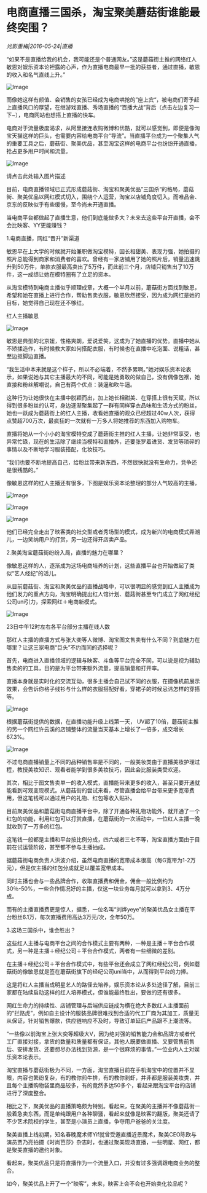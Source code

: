 # 电商直播三国杀，淘宝聚美蘑菇街谁能最终突围？

*光影重梅|2016-05-24|直播*

“如果不是直播给我的机会，我可能还是个普通网友。”这是蘑菇街主推的网络红人敏恩对娱乐资本论袒露的心声，作为直播电商最早一批的获益者，通过直播，敏恩的收入和名气直线上升。”

![Image](http://news.youth.cn/jsxw/201705/W020170524507625365859.jpg)

而像她这样有颜值、会销售的女孩已经成为电商哄抢的”座上宾“，被电商们寄予赶上直播风口的厚望，在继游戏直播、秀场直播的“百播大战”背后（点击左边复习一下~），电商网站也想搭上直播的快车。

电商对于流量极度渴求，从阿里接连收购微博和优酷，就可以感觉到，即便是像淘宝天猫这样的巨头，也需要内容给电商平台“导流”。当直播平台成为一个聚集人气的重要工具之后，蘑菇街、聚美优品，甚至淘宝这样的电商平台也纷纷开通直播，抢占更多用户时间和流量。

![Image](http://p2.pstatp.com/large/320200000522d8a945e9)

请点击此处输入图片描述

目前，电商直播领域已正式形成蘑菇街、淘宝和聚美优品”三国杀“的格局，蘑菇街、聚美优品以网红模式切入，围绕个人运营，淘宝以店铺角度切入。而唯品会、京东的反映似乎有些缓慢，至今尚未开通直播。

当电商平台都做起了直播生意，他们到底能做多大？未来去这些平台开直播，会不会比映客、YY更能赚钱？

1.电商直播，网红“晋升”新渠道

敏恩早在上大学的时候就开始兼职做淘宝模特，因长相甜美、表现力强，她拍摄的照片总能得到商家和消费者的喜欢。曾经有一家店铺用了她的照片后，销量迅速跳升到50万件，单款衣服最高卖出了5万件，而此前三个月，店铺只销售出了10万件，这一成绩让她在模特圈有了立足的资本。

从淘宝模特到电商主播似乎顺理成章，大概一个半月以前，蘑菇街方面找到敏恩，希望和她在直播上进行合作，帮助售卖衣服，敏恩欣然接受，因为成为网红是她的目标，她觉得自己现在还不够红。

红人主播敏恩

![Image](http://p3.pstatp.com/large/31f70000145586430f2e)

敏恩是典型的北京妞，性格爽朗，爱说爱笑，这成为了她直播的优势。直播中她从不矫揉造作，有时候教大家如何搭配衣服，有时候也在直播中吃泡面、说粗话，甚至边抠脚边直播。

“我生活中本来就是这个样子，所以不必端着，不然多累啊。”她对娱乐资本论表示，如果说她与其它主播最大的不同，可能是她勇敢的做自己，没有偶像包袱，她直接和粉丝解嘲说，自己有两个优点：装逼和吹牛逼。

这种行为让她很快在主播中脱颖而出，加上她长相甜美、在穿搭上很有天赋，所以得到很多粉丝的认可，身边逐渐聚集起了一群有同样穿衣品味和生活方式的粉丝，她也一跃成为蘑菇街上的红人主播，收看她直播的观众已经超过40w人次，获得点赞超700万次，最疯狂的一次就有一万多人将她推荐的东西加入购物车。

直播将她从一个小小的淘宝模特变成了蘑菇街主推的红人主播，让她非常享受，也异常忙碌，现在的生活除了继续当模特和直播外，还要张罗着进货、发货等琐碎的事情以及不断地学习服装搭配，化妆技巧。

“我们也要不断地提高自己，给粉丝带来新东西，不然很快就没有生命力，竞争还是很残酷的。”

像敏恩这样的红人主播还有很多，下图是娱乐资本论整理的部分人气较高的主播，

![Image](http://p3.pstatp.com/large/31f7000014548e070c30)

![Image](http://p2.pstatp.com/large/31f50001bab3eff2a3e5)

![Image](http://p3.pstatp.com/large/31f50001bab1a69c4963)

他们已经完全走出了映客类的社交型或者秀场型的模式，成为新兴的电商模式弄潮儿，一边笑纳用户的打赏，另一边还得开店卖产品。

2.聚美淘宝蘑菇街纷纷入局，直播的魅力在哪里？

像敏恩这样的人，逐渐成为这场电商培养的计划，这些直播平台也开始做起了类似“艺人经纪”的活儿。

从目前蘑菇街、淘宝和聚美优品的直播战略中，可以很明显的感觉到红人主播成为他们发力的重点方向，淘宝明确提出红人馆计划、蘑菇街甚至专门成立了网红经纪公司uni引力，探索网红＋电商新模式。

![Image](http://p2.pstatp.com/large/320b00000703c1b611bd)

23日中午12时左右各平台部分主播在线人数

那红人主播的直播方式与张大奕等人微博、淘宝图文售卖有什么不同？到底魅力在哪里？让这三家电商“巨头”不约而同的选择呢？

首先，电商进入直播领域的逻辑与映客、斗鱼等平台完全不同，可以说是视为辅助售卖的的工具，目的是为平台带来额外流量，提高销量和打开率。

直播本身就是实时化的交流互动，很多主播会自己试不同的衣服，在摄像机前展示效果，会告诉你格子线衫与什么样的衣服搭配好看，穿裙子的时候忌讳怎样的穿搭等。

![Image](http://p2.pstatp.com/large/31fe000006f2f2380e7c)

根据蘑菇街提供的数据，在直播功能升级上线第一天， UV超了10倍，蘑菇街主推的另一个网红许云溪的店铺整体的流量当天基本上增长了一倍多，成交增长67.3%。

![Image](http://p2.pstatp.com/large/31f700001459ac341f1b)

不过电商直播销量上不同的品种销售率是不同的，一般美妆类由于直播美妆护理过程，教授美妆知识、观看者能学到很多美妆技巧，因此会比服装类受欢迎。

其次，相比于图文售卖单一的收入模式，直播能带来更多的收入，甚至只要开通就能看到可观变现模式。从蘑菇街的尝试来看，尽管直播会给平台带来更多宽带费用，但这笔钱可以通过用户的礼物、红包等收入贴补。

目前聚美优品和蘑菇街电商直播平台中，除了开通各种礼物功能外，就开通了一个红包的功能，利用红包可以打赏直播，在蘑菇街的一次活动中，一位红人主播一晚就收到了一万多的红包。

这笔钱一般都是主播和平台按比例分成，四六或者三七不等，淘宝直播方面由于目前在试运营阶段，甚至都不参与主播抽成。

据蘑菇街电商负责人洪波介绍，虽然电商直播的宽带成本很高（每G宽带为1-2万元），但是仅主播的红包分成就足以覆盖宽带成本。

同时主播也会与一些品牌合作，收取直播费和佣金，佣金一般比例约为30％-50%，一些合作情况好的主播，仅这一块业务每月就可以拿到3、4万分成。

而有的主播直播费更是惊人，据悉，一位名叫“刘烨yeye”的聚美优品女主播在平台粉丝6.1万，每次直播费用高达3万元/次，全年50万。

3.这场三国杀中，谁会胜出？

这些红人主播与电商平台之间的合作模式主要有两种，一种是主播＋平台合作模式，另一种是主播＋经纪公司＋平台合作模式，两者有一些细微的差别。

在主播＋经纪公司＋平台合作模式中，有些平台还会成立了网红经纪公司，例如蘑菇街的像敏恩就是签在蘑菇街旗下的经纪公司uni当中，从而得到平台的力捧。

这是将红人主播当成明星艺人的路径去培养，娱乐资本论从多处途径了解，目前三家都在陆续启动这样的红人培养模式，但谁能最终胜出，要做的还有很多。

网红生命力的持续性、店铺管理与后端供应链成为横在绝大多数红人主播面前的“拦路虎”，例如自主设计的服装品牌很难找到合适的代工厂商为其加工，质量无从保证，针对销售爆款，供应链响应不及时，导致订单延后产品跟不上潮流等。

“一些像以前淘宝上张大奕等超级大V，因为绝对强的销售能力会和品牌方或者代工厂直接对接，拿货的数量和质量都有保证，其他人既要做直播、又要管售前售后、安排发货、还要想尽办法找到货源，是一个很麻烦的事情。”一位业内人士对娱乐资本论表示。

淘宝直播与蘑菇街极为不同，一方面，淘宝直播目前在手机淘宝中的位置并不显眼，内容也繁纷复杂，有的教你煎牛排，有的教你剥虾，并非都是服装美妆类，并且每个主播购物袋里商品较多，有的竟然多达50多个，看起来跟淘宝平台的店铺进行了深度整合。

相比之下，聚美优品的直播策略颇为特别。看起来，在聚美的主播并不像蘑菇街一般着急卖东西，而是单纯跟用户各种聊骚，看起来就像是映客的翻版，聚美还请了不少艺术院校的学生，甚至是小演员上直播，争夺用户爸爸的关注度。

聚美直播上线初期，知名春晚魔术师Yif就曾受邀直播近景魔术，聚美CEO陈欧与演员贾乃亮拍摄《时尚芭莎》杂志时，也通过聚美现场直播，一些明星、网红，都是聚美直播的邀约对象。

看起来，聚美优品只是将直播作为一个流量入口，并没有过多强调跟电商业务的整合。

如今，聚美优品上开了一个“映客”，未来，映客上会不会也开始卖化妆品呢？

